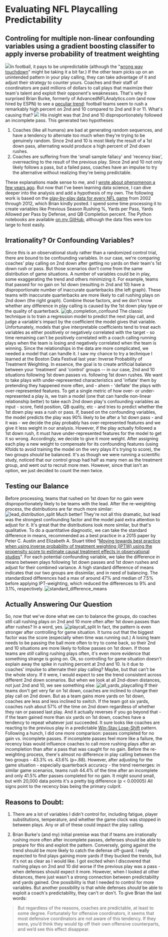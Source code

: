 # Evaluating NFL Playcalling Predictability 

## Controling for multiple non-linear confounding variables using a gradient boosting classifer to apply inverse probability of treatment weighting

![](https://github.com/JesseGalef/NFL_Playcalling/blob/master/data/bill_belichik-e1486294735585.jpeg)In football, it pays to be unpredictable (although the "[wrong way touchdown](https://www.youtube.com/watch?v=l1UZy7SSdDI)" might be taking it a bit far.) If the other team picks up on an unintended pattern in your play calling, they can take advantage of it and adjust their strategy to counter yours. Coaches and their staff of coordinators are paid millions of dollars to call plays that maximize their team's talent and exploit their opponent's weaknesses. That's why it surprised Brian Burke, formerly of AdvancedNFLAnalytics.com (and now hired by ESPN) to see a [peculiar trend](http://archive.advancedfootballanalytics.com/2008/09/predictability-on-2nd-and-10.html): football teams seem to rush a remarkably high percent on 2nd and 10 compared to 2nd and 9 or 11. What's causing that? ![](https://github.com/JesseGalef/NFL_Playcalling/blob/master/data/spike_in_rush_percent1.png) His insight was that 2nd and 10 disproportionately followed an incomplete pass. This generated two hypotheses:

1.  Coaches (like all humans) are bad at generating random sequences, and have a tendency to alternate too much when they're trying to be genuinely random. Since 2nd and 10 is most likely the result of a 1st down pass, alternating would produce a high percent of 2nd down rushes.
2.  Coaches are suffering from the 'small sample fallacy' and 'recency bias', overreacting to the result of the previous play. Since 2nd and 10 not only likely follows a pass, but a failed pass, coaches have an impulse to try the alternative without realizing they're being predictable.

These explanations made sense to me, and I [wrote about phenomenon a few years ago](https://measureofdoubt.com/2011/06/15/game-theory-and-football-how-irrationality-affects-play-calling/). But now that I've been learning data science, I can dive deeper into the analysis and add a hypothesis of my own. The following work is based on the [play-by-play data for every NFL game](http://archive.advancedfootballanalytics.com/2010/04/play-by-play-data.html) from 2002 through 2012, which Brian kindly posted. I spend some time processing it to create variables like Previous Season Rushing %, Yards per Pass, Yards Allowed per Pass by Defense, and QB Completion percent. The Python notebooks are available [on my GitHub](https://github.com/JesseGalef/portfolio/tree/master/NFL_Irrationality/), although the data files were too large to host easily.

## Irrationality? Or Confounding Variables?

Since this is an observational study rather than a randomized control trial, there are bound to be confounding variables. In our case, we're comparing coaches' play calling on 2nd down after getting no yards on their team's 1st down rush or pass. But those scenarios don't come from the same distribution of game situations. A number of variables could be in play, some exaggerating the trend and others minimizing it. For example, teams that passed for no gain on 1st down (resulting in 2nd and 10) have a disproportionate number of inaccurate quarterbacks (the left graph). These teams with inaccurate quarterbacks are more likely to call rushing plays on 2nd down (the right graph). Combine those factors, and we don't know whether any difference in play calling is caused by the 1st down play type or the quality of quarterback. ![qb_completion_confound](https://github.com/JesseGalef/NFL_Playcalling/blob/master/data/qb_completion_confound1.png?w=630) The classic technique is to train a regression model to predict the next play call, and judge a variable's impact by the coefficient the model gives that variable. Unfortunately, models that give interpretable coefficients tend to treat each variables as either positively or negatively correlated with the target - so time remaining can't be positively correlated with a coach calling running plays when the team is losing and negatively correlated when the team is winning. Since the relationships in the data are more complicated, we needed a model that can handle it. I saw my chance to try a technique I learned at the Boston Data Festival last year: Inverse Probability of Treatment Weighting. In essence, the goal is to create artificial balance between your 'treatment' and 'control' groups -- in our case, 2nd and 10 situations following 1st down passes vs. following 1st down rushes. We want to take plays with under-represented characteristics and 'inflate' them by pretending they happened more often, and - ahem - 'deflate' the plays with over-represented features. To get a single metric of how over- or under-represented a play is, we train a model (one that can handle non-linear relationship better) to take each 2nd down play's confounding variables as input - score, field position, QB quality, etc - and tries to predict whether the 1st down play was a rush or pass. If, based on the confounding variables, the model predicts the play was 90% likely to be after a 1st down pass - and it was - we decide the play probably has over-represented features and we give it less weight in our analysis. However, if the play actually followed a 1st down rush, it must have under-represented features for the model to get it so wrong. Accordingly, we decide to give it more weight. After assigning each play a new weight to compensate for its confounding features (using Kfolds to avoid training the model on the very plays it's trying to score), the two groups *should* be balanced. It's as though we were running a scientific study, noticed that our control group had half as many men as the treatment group, and went out to recruit more men. However, since that isn't an option, we just decided to count the men twice.

## Testing our Balance

Before processing, teams that rushed on 1st down for no gain were disproportionately likely to be teams with the lead. After the re-weighting process, the distributions are far much more similar: ![lead_distribution_split](https://github.com/JesseGalef/NFL_Playcalling/blob/master/data/lead_distribution_split1.png?w=630) Much better! They're not all this dramatic, but lead was the strongest confounding factor and the model paid extra attention to adjust for it. It's great that the distributions look more similar, but that's qualitative. To do a quantitative diagnostic, we can take the standard difference in means, recommended as a best practice in a 2015 paper by Peter C. Austin and Elizabeth A. Stuart titled "[Moving towards best practice when using inverse probability of treatment weighting (IPTW) using the propensity score to estimate causal treatment effects in observational studies](http://onlinelibrary.wiley.com/doi/10.1002/sim.6607/full)". For each potential confounding variable, we take the difference in means between plays following 1st down passes and 1st down rushes and adjust for their combined variance. A high standard difference of means indicates that our two groups are dissimilar, and in need of balancing. The standardized differences had a max of around 47% and median of 7.5% before applying IPT-weighting, which reduced the differences to 9% and 3.1%, respectively. ![standard_difference_means](https://github.com/JesseGalef/NFL_Playcalling/blob/master/data/standard_difference_means1.png)

## Actually Answering Our Question

So, now that we've done what we can to balance the groups, do coaches still call rushing plays on 2nd and 10 more often after 1st down passes than after rushes? In a word, yes. ![playcall_split](https://github.com/JesseGalef/NFL_Playcalling/blob/master/data/playcall_split1.png) In fact, the pattern is even stronger after controlling for game situation. It turns out that the biggest factor was the score (especially when time was running out.) A losing team needs to be passing the ball more often to try to come back, so their 2nd and 10 situations are more likely to follow passes on 1st down. If those teams are *still* calling rushing plays often, it's even more evidence that something strange is going on. Ok, so controlling for game situation doesn't explain away the spike in rushing percent at 2nd and 10\. Is it due to coaches' impulse to alternate their play calling? Maybe, but that can't be the whole story. If it were, I would expect to see the trend consistent across different 2nd down scenarios. But when we look at all 2nd-down distances, not just 2nd and 10, we see something else: ![all_yards_playcalling](https://github.com/JesseGalef/NFL_Playcalling/blob/master/data/all_yards_playcalling1.png) If their teams don't get very far on 1st down, coaches are inclined to change their play call on 2nd down. But as a team gains more yards on 1st down, coaches are less and less inclined to switch. If the team got six yards, coaches rush about 57% of the time on 2nd down regardless of whether they ran or passed last play. And it actually reverses if you go beyond that - if the team gained more than six yards on 1st down, coaches have a tendency to repeat whatever just succeeded. It sure looks like coaches are reacting to the previous play in a predictable [Win-Stay Lose-Shift](https://en.wikipedia.org/wiki/Win%E2%80%93stay,_lose%E2%80%93switch) pattern. Following a hunch, I did one more comparison: passes completed for no gain vs. incomplete passes. If incomplete passes feel more like a failure, the recency bias would influence coaches to call more rushing plays after an incompletion than after a pass that was caught for no gain. Before the re-weighting process, there's almost no difference in play calling between the two groups - 43.3% vs. 43.6% (p=.88). However, after adjusting for the game situation - especially quarterback accuracy - the trend reemerges: in similar game scenarios, teams rush 44.4% of the time after an incomplete and only 41.5% after passes completed for no gain. It might sound small, but with 20,000 data points it's a pretty big difference (p < 0.00005) All signs point to the recency bias being the primary culprit.

## Reasons to Doubt:

1) There are a lot of variables I didn't control for, including fatigue, player substitutions, temperature, and whether the game clock was stopped in between plays. Any or all of these could impact the play calling. 

2) Brian Burke's (and my) initial premise was that if teams are irrationally rushing more often after incomplete passes, defenses should be able to prepare for this and exploit the pattern. Conversely, going against the trend should be more likely to catch the defense off-guard. I really expected to find plays gaining more yards if they bucked the trends, but it's not as clear as I would like. I got excited when I discovered that rushing plays on 2nd and 10 did worse if the previous play was a pass - when defenses should expect it more. However, when I looked at other distances, there just wasn't a strong connection between predictability and yards gained. One possibility is that I needed to control for more variables. But another possibility is that while defenses *should* be able to exploit a coach's predictability, they can't or don't. To give Brian the last words:

> But regardless of the reasons, coaches are predictable, at least to some degree. Fortunately for offensive coordinators, it seems that most defensive coordinators are not aware of this tendency. If they were, you’d think they would tip off their own offensive counterparts, and we’d see this effect disappear.